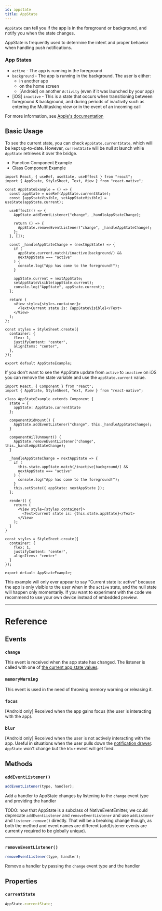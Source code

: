 ```yaml
---
id: appstate
title: AppState
---
```


`AppState` can tell you if the app is in the foreground or background, and notify you when the state changes.

AppState is frequently used to determine the intent and proper behavior when handling push notifications.

### App States

- `active` - The app is running in the foreground
- `background` - The app is running in the background. The user is either:
  - in another app
  - on the home screen
  - [Android] on another `Activity` (even if it was launched by your app)
- [iOS] `inactive` - This is a state that occurs when transitioning between foreground & background, and during periods of inactivity such as entering the Multitasking view or in the event of an incoming call

For more information, see [Apple's documentation](https://developer.apple.com/documentation/uikit/app_and_scenes/managing_your_app_s_life_cycle)

## Basic Usage

To see the current state, you can check `AppState.currentState`, which will be kept up-to-date. However, `currentState` will be null at launch while `AppState` retrieves it over the bridge.

<div class="toggler">
  <ul role="tablist" class="toggle-syntax">
    <li id="functional" class="button-functional" aria-selected="false" role="tab" tabindex="0" aria-controls="functionaltab" onclick="displayTabs('syntax', 'functional')">
      Function Component Example
    </li>
    <li id="classical" class="button-classical" aria-selected="false" role="tab" tabindex="0" aria-controls="classicaltab" onclick="displayTabs('syntax', 'classical')">
      Class Component Example
    </li>
  </ul>
</div>

<block class="functional syntax" />

```SnackPlayer name=AppState%20Function%20Component%20Example
import React, { useRef, useState, useEffect } from "react";
import { AppState, StyleSheet, Text, View } from "react-native";

const AppStateExample = () => {
  const appState = useRef(AppState.currentState);
  const [appStateVisible, setAppStateVisible] = useState(appState.current);

  useEffect(() => {
    AppState.addEventListener("change", _handleAppStateChange);

    return () => {
      AppState.removeEventListener("change", _handleAppStateChange);
    };
  }, []);

  const _handleAppStateChange = (nextAppState) => {
    if (
      appState.current.match(/inactive|background/) &&
      nextAppState === "active"
    ) {
      console.log("App has come to the foreground!");
    }

    appState.current = nextAppState;
    setAppStateVisible(appState.current);
    console.log("AppState", appState.current);
  };

  return (
    <View style={styles.container}>
      <Text>Current state is: {appStateVisible}</Text>
    </View>
  );
};

const styles = StyleSheet.create({
  container: {
    flex: 1,
    justifyContent: "center",
    alignItems: "center",
  },
});

export default AppStateExample;
```

If you don't want to see the AppState update from `active` to `inactive` on iOS you can remove the state variable and use the `appState.current` value.

<block class="classical syntax" />

```SnackPlayer name=AppState%20Class%20Component%20Example
import React, { Component } from "react";
import { AppState, StyleSheet, Text, View } from "react-native";

class AppStateExample extends Component {
  state = {
    appState: AppState.currentState
  };

  componentDidMount() {
    AppState.addEventListener("change", this._handleAppStateChange);
  }

  componentWillUnmount() {
    AppState.removeEventListener("change", this._handleAppStateChange);
  }

  _handleAppStateChange = nextAppState => {
    if (
      this.state.appState.match(/inactive|background/) &&
      nextAppState === "active"
    ) {
      console.log("App has come to the foreground!");
    }
    this.setState({ appState: nextAppState });
  };

  render() {
    return (
      <View style={styles.container}>
        <Text>Current state is: {this.state.appState}</Text>
      </View>
    );
  }
}

const styles = StyleSheet.create({
  container: {
    flex: 1,
    justifyContent: "center",
    alignItems: "center"
  }
});

export default AppStateExample;
```

<block class="endBlock syntax" />

This example will only ever appear to say "Current state is: active" because the app is only visible to the user when in the `active` state, and the null state will happen only momentarily. If you want to experiment with the code we recommend to use your own device instead of embedded preview.

---

# Reference

## Events

### `change`

This event is received when the app state has changed. The listener is called with one of [the current app state values](appstate#app-states).

### `memoryWarning`

This event is used in the need of throwing memory warning or releasing it.

### `focus`

[Android only] Received when the app gains focus (the user is interacting with the app).

### `blur`

[Android only] Received when the user is not actively interacting with the app. Useful in situations when the user pulls down the [notification drawer](https://developer.android.com/guide/topics/ui/notifiers/notifications#bar-and-drawer). `AppState` won't change but the `blur` event will get fired.

## Methods

### `addEventListener()`

```jsx
addEventListener(type, handler);
```

Add a handler to AppState changes by listening to the `change` event type and providing the handler

TODO: now that AppState is a subclass of NativeEventEmitter, we could deprecate `addEventListener` and `removeEventListener` and use `addListener` and `listener.remove()` directly. That will be a breaking change though, as both the method and event names are different (addListener events are currently required to be globally unique).

---

### `removeEventListener()`

```jsx
removeEventListener(type, handler);
```

Remove a handler by passing the `change` event type and the handler

## Properties

### `currentState`

```jsx
AppState.currentState;
```
